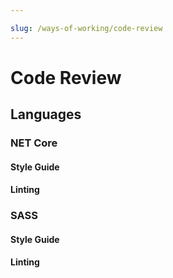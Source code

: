 ```yaml
---

slug: /ways-of-working/code-review
---
```


# Code Review


## Languages

### NET Core

#### Style Guide
#### Linting



### SASS

#### Style Guide
#### Linting


